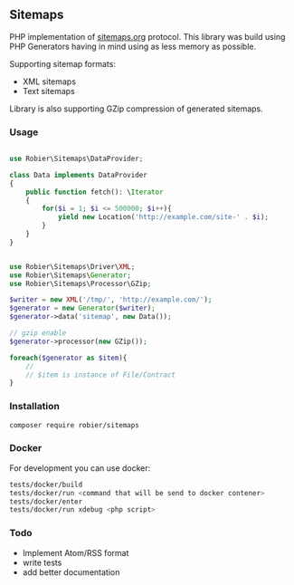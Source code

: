 Sitemaps
--------

PHP implementation of [sitemaps.org](https://www.sitemaps.org) protocol. This library was build
using PHP Generators having in mind using as less memory as possible. 


Supporting sitemap formats:

 - XML sitemaps
 - Text sitemaps
 
Library is also supporting GZip compression of generated sitemaps.

### Usage

```php

use Robier\Sitemaps\DataProvider;

class Data implements DataProvider
{
    public function fetch(): \Iterator
    {
        for($i = 1; $i <= 500000; $i++){
            yield new Location('http://example.com/site-' . $i);
        }
    }
}
```

```php

use Robier\Sitemaps\Driver\XML;
use Robier\Sitemaps\Generator;
use Robier\Sitemaps\Processor\GZip;

$writer = new XML('/tmp/', 'http://example.com/');
$generator = new Generator($writer);
$generator->data('sitemap', new Data());

// gzip enable
$generator->processor(new GZip());

foreach($generator as $item){
    // 
    // $item is instance of File/Contract
}
```


### Installation
 
```bash
composer require robier/sitemaps
```

### Docker

For development you can use docker:

```bash
tests/docker/build
tests/docker/run <command that will be send to docker contener>
tests/docker/enter
tests/docker/run xdebug <php script>
```

### Todo

- Implement Atom/RSS format
- write tests
- add better documentation
